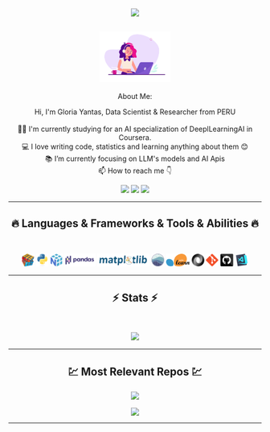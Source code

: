 

<h1 align="center">
  <a href="https://git.io/typing-svg">
    <img src="https://readme-typing-svg.herokuapp.com/?lines=This+is+Gloria+GEYA;Nice+to+meet+you+%F0%9F%91%8B&center=true&size=30">
  </a>
</h1>
   
###  <p align="center"> <img src="images\data-scientist.gif" height="100px">  <p align="center"> 
<p align="center"> About Me: <p align="center">
<p align="center">
  Hi, I'm Gloria Yantas, Data Scientist & Researcher from PERU
  <br>
  <br>
  👨‍🎓 I'm currently studying for an AI specialization of DeeplLearningAI in Coursera.
  <br>
  💻 I love writing code, statistics and learning anything about them 😊
  <br>
  📚 I’m currently focusing on LLM's models and AI Apis
  <br>
  📫 How to reach me 👇
</p>
<p align="center"> <a href="https://www.linkedin.com/in/gloriayantasalcantara/"><img src="https://img.shields.io/badge/linkedin-%230077B5.svg?&style=for-the-badge&logo=linkedin&logoColor=white" height=23></a> <a href="mailto:gloria.yantas.alcantara@gmail.com"><img src="https://img.shields.io/badge/Gmail-D14836?style=for-the-badge&logo=gmail&logoColor=white" height=23></a>
 <a href="https://www.kaggle.com/gloriayantas"><img src="https://img.shields.io/badge/kaggle-%230077B5.svg?&style=for-the-badge&logo=kaggle&logoColor=white" height=23></a></p>
<hr>
<h2 align="center">🔥 Languages & Frameworks & Tools & Abilities 🔥</h2><br>
<p align="center">
  <img title="Problem Solving" height="25" src="images/problemSolving.png">
  <img title="Python" height="25" src="images/python-original.svg">
  <img title="Numpy" height="25" src="images/numpy.svg">
  <img title="Pandas" height="25" src="images/pandas.svg">
  <img title="Matplotlib" height="25" src="images/matplotlib.svg">
  <img title="Seaborn" height="25" src="images/seaborn.svg">
  <img title="Scikit Learn" height="25" src="images/Scikit_learn.svg">
  <img title="JSON" height="25" src="images/json.svg">
  <img title="Git" height="25" src="images/git-original.svg">
  <img title="GitHub" height="25" src="images/github.svg">
  <img title="Visual Studio Code" height="25" src="images/vscode.png">

</p>
<hr>

<h2 align="center">⚡ Stats ⚡</h2>
<br>



<p align="center">
<a href="https://github.com/gloria1798/">
      <img width=325  src="https://github-readme-stats.vercel.app/api/top-langs/?username=gloria1798&hide=shell,makefile,R&layout=compact&border_color=61dafb&hide_border=true" />
 </a>
</p>
<hr>
<h2 align="center">💹 Most Relevant Repos 💹</h2>
<p align="center">
<a href="https://github.com/gloria1798/Awesome_WebscrapingCode/">
  <img width=300 align="center" src="https://github-readme-stats.vercel.app/api/pin/?username=gloria1798&repo=Awesome_WebscrapingCode&title_color=ffffff&text_color=c9cacc&icon_color=2bbc8a&bg_color=1d1f21" />
</a>    
</p>
<p align="center">
<a href="https://github.com/gloria1798/neural-nala-challenge/">
  <img width=300 align="center" src="https://github-readme-stats.vercel.app/api/pin/?username=gloria1798&repo=neural-nala-challenge&title_color=ffffff&text_color=c9cacc&icon_color=2bbc8a&bg_color=1d1f21" />
</a>    
</p>

<hr>


